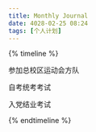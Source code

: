 ```yaml
---
title: Monthly Journal
date: 4028-02-25 08:24
tags: [个人计划]
---
```


{% timeline %}

<!-- node 2023 年 4 月 13 日 -->
参加总校区运动会方队
<!-- node 2023 年 4 月 15 日-16日 -->
自考统考考试
<!-- node 2023 年 4 月 23 日 -->
入党结业考试

{% endtimeline %}
